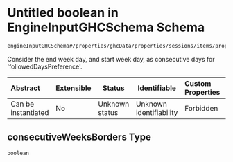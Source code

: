 # Untitled boolean in EngineInputGHCSchema Schema

```txt
engineInputGHCSchema#/properties/ghcData/properties/sessions/items/properties/sessionSettings/properties/consecutiveWeeksBorders
```

Consider the end week day, and start week day, as consecutive days for 'followedDaysPreference'.


| Abstract            | Extensible | Status         | Identifiable            | Custom Properties | Additional Properties | Access Restrictions | Defined In                                                         |
| :------------------ | ---------- | -------------- | ----------------------- | :---------------- | --------------------- | ------------------- | ------------------------------------------------------------------ |
| Can be instantiated | No         | Unknown status | Unknown identifiability | Forbidden         | Allowed               | none                | [ghc.schema.json\*](../out/ghc.schema.json "open original schema") |

## consecutiveWeeksBorders Type

`boolean`

